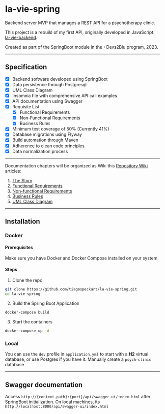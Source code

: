 # la-vie-spring

Backend server MVP that manages a REST API for a psychotherapy clinic.

This project is a rebuild of my first API, originally developed in JavaScript: [la-vie-backend](https://github.com/tiagospeckart/la-vie-backend).

Created as part of the SpringBoot module in the +Devs2Blu program, 2023.

---
## Specification

- [x] Backend software developed using SpringBoot
- [x] Data persistence through Postgresql
- [x] UML Class Diagram
- [x] Insomnia file with comprehensive API call examples
- [x] API documentation using Swagger
- [x] Requisite List
  - [x] Functional Requirements
  - [x] Non-Functional Requirements
  - [x] Business Rules
- [x] Minimum test coverage of 50% (Currently 41%)
- [x] Database migrations using Flyway
- [x] Build automation through Maven
- [x] Adherence to clean code principles
- [x] Data normalization process
---

Documentation chapters will be organized as Wiki this [Repository Wiki](https://github.com/tiagospeckart/la-vie-spring/wiki) articles:

1. [The Story](https://github.com/tiagospeckart/la-vie-spring/wiki/The-Story)
2. [Functional Requirements](https://github.com/tiagospeckart/la-vie-spring/wiki/Functional-Requirements)
3. [Non-functional Requirements](https://github.com/tiagospeckart/la-vie-spring/wiki/Non%E2%80%90functional-Requirements)
4. [Business Rules](https://github.com/tiagospeckart/la-vie-spring/wiki/Business-Rules)
5. [UML Class Diagram](https://github.com/tiagospeckart/la-vie-spring/wiki/UML-Class-Diagram)

---

## Installation

### Docker

#### Prerequisites

Make sure you have Docker and Docker Compose installed on your system.

#### Steps

1. Clone the repo

```bash
git clone https://github.com/tiagospeckart/la-vie-spring.git
cd la-vie-spring
```

2. Build the Spring Boot Application
```bash
docker-compose build
```
3. Start the containers

```bash
docker-compose up -d
```

### Local

You can use the `dev` profile in `application.yml` to start with a **H2** virtual database, or use Postgres if you have it. 
Manually create a `psych-clinic` database

---

## Swagger documentation

Access `http://{context-path}:{port}/api/swagger-ui/index.html` after SpringBoot initialization.
On local machines, its `http://localhost:8080/api/swagger-ui/index.html`